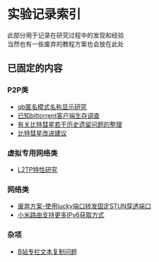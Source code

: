# 实验记录索引

此部分用于记录在研究过程中的发现和经验  
当然也有一些废弃的教程方案也会放在此处  

## 已固定的内容

### P2P类

* [qb匿名模式名称显示研究](./qb匿名模式名称显示研究.md)
* [已知bittorrent客户端生存调查](./已知bittorrent客户端生存调查/已知客户端调查-说明.md)
* [有关比特彗星若干历史遗留问题的整理](./BC历史遗留问题.md)
* [比特彗星改进建议](./BC改进建议.md)

### 虚拟专用网络类

* [L2TP特性研究](./L2TP特性研究.md)


### 网络类

* [废弃方案-使用lucky端口转发固定STUN穿透端口](废弃方案-使用lucky端口转发固定STUN穿透端口.md)
* [小米路由支持更多IPv6获取方式](./小米路由更多IPv6获取方式.md)


### 杂项

* [B站专栏文本复制问题](./B站专栏文本复制问题.md)


